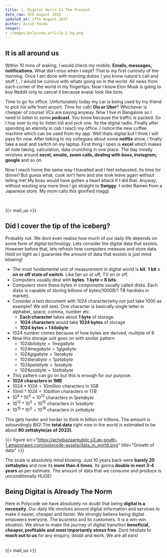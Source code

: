 ```yaml
---
title: 1. Digital World Is The Present
date_raw: 8th August 2022
updated_at: 27th August 2022
Author: Asish Panda
images: 
- /images/polycode_article_1_bg.png
---
```


## It is all around us
Within 10 mins of waking, I would check my mobile. **Emails, messages, notifications**. What did I miss when I slept? That is my first curiosity of the morning.
Once I am done with morning duties ( you know nature's call and stuff ) , I would be curious with whats going on in the world. All news from each corner of the world in my fingertips. Now I know Elon Musk is going to buy Reddit only to cancel it because avatar look like bots. 

Time to go for office. Unfortunately today my car is being used by my friend to pick his wife from airport. Time for cab! **Ola or Uber**? Whichever is cheaper of course! VCs are paying anyway.
Now I live in Bangalore so I need to listen to some **podcast**. You know because the traffic is packed. So I hop over to my to-listen list and pick one. Its the digital radio.
Finally after spending an eternity in cab I reach my office. I notice the new coffee machine which can be used from my app. Well thats digital but I think I will pass for now.
After talking to my collegues about some **netflix** show, I finally take a seat and switch on my laptop. First thing I open is **excel** which makes all note taking, calculation, data crunching in one place. The day mostly revolves around **excel, emails, zoom calls, dealing with boss, instagram, google** and so on. 
<br>

Now I reach home the same way I travelled and I feel exhausted. Its time for dinner! But guess what, cook isn't here and she took leave again without telling me! My boss would have
gotten a heart attack if I did that. Anyway, without wasting any more time I go straight to **Swiggy**. I order Ramen from a Japanese store. My mom calls this glorified maggi.

<br>

{{< mail_us >}}

## Did I cover the tip of the iceberg?
Probably not. We dont even realise how much of our daily life depends on some form of digital technology. Lets consider the digital data that exsists. However before that, lets refresh how computers measure and store data. Hold on tight as I guarantee the amount of data that exsists is just mind blowing!
* The most fundamental unit of measurement in digital world is **bit**. **1 bit = on or off state of switch**. Like fan on or off, TV on or off.
* Computers usually deal with **bytes**. **1 byte = 8 bits**.
* Computers store these bytes in components usually called disks. Each disks is capable of storing billions of bytes(100GB/1 TB hardisks in market).
* Consider a text document with 1024 character(why not just take 1000 as example? We will see). One character is basically single letter in alphabet, space, comma, number etc.
    * **Each character** takes about **1 byte** of storage.
    * **1024 characters** would take **1024 bytes** of storage
    * **1024 bytes = 1 kilobyte**
* 1024 number comes because of how bytes are derived, multiple of 8
* Now this storage unit goes on with similar pattern
    * $1024 kilobyte = 1 megabyte$
    * $1024 megabyte = 1 gigabyte$
    * $1024 gigabyte = 1 terabyte$
    * $1024 terabyte = 1 petabyte$
    * $1024 petabyte = 1 exabyte$
    * $1024 exabyte = 1 zettabyte$
* This pattern can go on but this is enough for our purpose.
* **1024 characters in 1MB**
* $1024 * 1024 = 10 million$ characters in $1GB$
* $10mil * 1024 = 10 billion$  characters in $1TB$ 
* $10^{9} * 10^{3} = 10^{12}$  characters in $1petabyte$
* $10^{12} * 10^{3} = 10^{15}$  characters in $1exabyte$
* $10^{15} * 10^{3} = 10^{18}$  characters in $zettabyte$

This gets harder and harder to think in billion or trillions. The amount is astoundingly BIG! The **total data** right now in the world is estimated to be about **80 zettabyte(as of 2022)**.

{{< figure src="https://achebazaarpublic.s3.ap-south-1.amazonaws.com/polycode-assets/data_in_world.png" title="Growth of data" >}}


The scale is absolutely mind blowing. Just 10 years back were **barely 20 zettabytes** and now its **more than 4 times**. Its gonna **double in next 3-4 years** as per estimate. The amount
of data that we consume and produce is unconditionally HUGE!

## Being Digital is Already The Norm
Here in Polycode we have absolutely no doubt that being **digital is a necessity**. Our daily life revolves around digital information and services to make it easier, cheaper and faster. We strongly believe being digital empowers everyone. The business and its customers. It is a win-win situation. We strive to make the journey of digital transition 
**beneficial, cheaper, profitable and most importantly stress free**. Dont hesitate to **reach out to us** for any enquiry, doubt and work. We are all ears!

<br>
{{< mail_us >}}

